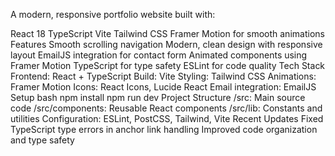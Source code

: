 A modern, responsive portfolio website built with:

React 18
TypeScript
Vite
Tailwind CSS
Framer Motion for smooth animations
Features
Smooth scrolling navigation
Modern, clean design with responsive layout
EmailJS integration for contact form
Animated components using Framer Motion
TypeScript for type safety
ESLint for code quality
Tech Stack
Frontend: React + TypeScript
Build: Vite
Styling: Tailwind CSS
Animations: Framer Motion
Icons: React Icons, Lucide React
Email integration: EmailJS
Setup
bash
npm install
npm run dev
Project Structure
/src: Main source code
/src/components: Reusable React components
/src/lib: Constants and utilities
Configuration: ESLint, PostCSS, Tailwind, Vite
Recent Updates
Fixed TypeScript type errors in anchor link handling
Improved code organization and type safety

